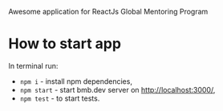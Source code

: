 Awesome application for ReactJs Global Mentoring Program

# How to start app

In terminal run:

* `npm i` - install npm dependencies,
* `npm start` - start bmb.dev server on [http://localhost:3000/](http://localhost:3000/),
* `npm test` - to start tests. 
